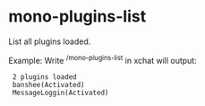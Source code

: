 # mono-plugins-list #
List all plugins loaded.

Example:
Write <sup>/mono-plugins-list</sup> in xchat will output:
```
 2 plugins loaded
 banshee(Activated)
 MessageLoggin(Activated)
```
